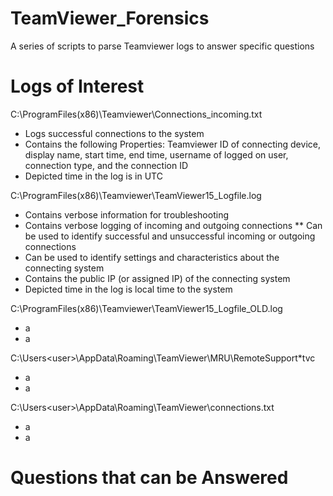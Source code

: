 # TeamViewer_Forensics
A series of scripts to parse Teamviewer logs to answer specific questions

# Logs of Interest
C:\ProgramFiles(x86)\Teamviewer\Connections_incoming.txt
* Logs successful connections to the system
* Contains the following Properties: Teamviewer ID of connecting device, display name, start time, end time, username of logged on user, connection type, and the connection ID
* Depicted time in the log is in UTC

C:\ProgramFiles(x86)\Teamviewer\TeamViewer15_Logfile.log
* Contains verbose information for troubleshooting
* Contains verbose logging of incoming and outgoing connections
** Can be used to identify successful and unsuccessful incoming or outgoing connections
* Can be used to identify settings and characteristics about the connecting system 
* Contains the public IP (or assigned IP) of the connecting system
* Depicted time in the log is local time to the system

C:\ProgramFiles(x86)\Teamviewer\TeamViewer15_Logfile_OLD.log
* a
* a

C:\Users\<user>\AppData\Roaming\TeamViewer\MRU\RemoteSupport\*tvc
* a
* a

C:\Users\<user>\AppData\Roaming\TeamViewer\connections.txt
* a
* a

# Questions that can be Answered
